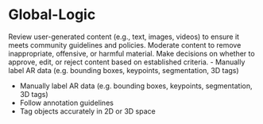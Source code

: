 # Global-Logic
Review user-generated content (e.g., text, images, videos) to ensure it meets community guidelines and policies. Moderate content to remove inappropriate, offensive, or harmful material. Make decisions on whether to approve, edit, or reject content based on established criteria.	- Manually label AR data (e.g. bounding boxes, keypoints, segmentation, 3D tags)
- Manually label AR data (e.g. bounding boxes, keypoints, segmentation, 3D tags)
- Follow annotation guidelines
- Tag objects accurately in 2D or 3D space
